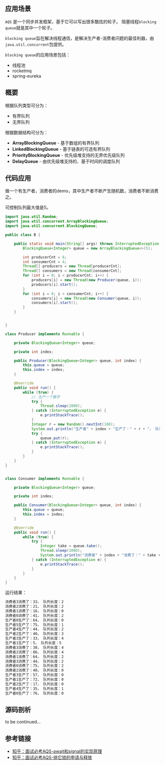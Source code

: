 ## 应用场景

`AQS` 是一个同步并发框架，基于它可以写出很多酷炫的轮子。 阻塞线程`blocking queue`就是其中一个轮子。

`blocking queue`旨在解决线程通信，是解决生产者-消费者问题的最佳利器，由`java.util.concurrent`包提供。

`blocking queue`的应用场景包括：
* 线程池
* rocketmq
* spring-eureka

## 概要

根据队列类型可分为：
* 有界队列
* 无界队列

根据数据结构可分为：
* <b>ArrayBlockingQueue</b> - 基于数组的有界队列
* <b>LinkedBlockingQueue</b> - 基于链表的可选有界队列
* <b>PriorityBlockingQueue</b> - 优先级堆支持的无界优先级队列
* <b>DelayQueue</b> - 由优先级堆支持的、基于时间的调度队列
 
 

## 代码应用

做一个有生产者，消费者的demo，其中生产者不断产生随机数，消费者不断消费之。

可控制队列最大值是5。

```java
import java.util.Random;
import java.util.concurrent.ArrayBlockingQueue;
import java.util.concurrent.BlockingQueue;

public class B {

    public static void main(String[] args) throws InterruptedException {
        BlockingQueue<Integer> queue = new ArrayBlockingQueue<>(5);

        int producerCnt = 6;
        int consumerCnt = 4;
        Thread[] producers = new Thread[producerCnt];
        Thread[] consumers = new Thread[consumerCnt];
        for (int i = 0; i < producerCnt; i++) {
            producers[i] = new Thread(new Producer(queue, i));
            producers[i].start();
        }
        for (int i = 0; i < consumerCnt; i++) {
            consumers[i] = new Thread(new Consumer(queue, i));
            consumers[i].start();
        }
    }


}

class Producer implements Runnable {

    private BlockingQueue<Integer> queue;

    private int index;

    public Producer(BlockingQueue<Integer> queue, int index) {
        this.queue = queue;
        this.index = index;
    }

    @Override
    public void run() {
        while (true) {
            // 生产一个数字
            try {
                Thread.sleep(2000);
            } catch (InterruptedException e) {
                e.printStackTrace();
            }
            Integer r = new Random().nextInt(100);
            System.out.println("生产者" + index + "生产了：" + r + "， 队列长度：" + queue.size());
            try {
                queue.put(r);
            } catch (InterruptedException e) {
                e.printStackTrace();
            }
        }
    }
}


class Consumer implements Runnable {

    private BlockingQueue<Integer> queue;

    private int index;

    public Consumer(BlockingQueue<Integer> queue, int index) {
        this.queue = queue;
        this.index = index;
    }

    @Override
    public void run() {
        while (true) {
            try {
                Integer take = queue.take();
                Thread.sleep(1000);
                System.out.println("消费者" + index + "消费了：" + take + "， 队列长度：" + queue.size());
            } catch (InterruptedException e) {
                e.printStackTrace();
            }
        }
    }
}
```
运行结果：
```dtd
消费者3消费了：33， 队列长度：2
消费者2消费了：21， 队列长度：2
消费者1消费了：16， 队列长度：0
消费者0消费了：41， 队列长度：2
生产者0生产了：64， 队列长度：0
生产者5生产了：75， 队列长度：1
生产者4生产了：44， 队列长度：2
生产者2生产了：40， 队列长度：3
生产者3生产了：33， 队列长度：4
生产者1生产了：5， 队列长度：5
消费者3消费了：30， 队列长度：4
消费者2消费了：86， 队列长度：4
消费者1消费了：64， 队列长度：2
消费者3消费了：44， 队列长度：2
消费者0消费了：75， 队列长度：2
消费者2消费了：40， 队列长度：0
生产者3生产了：57， 队列长度：0
生产者1生产了：72， 队列长度：0
生产者2生产了：17， 队列长度：0
生产者4生产了：35， 队列长度：1
生产者0生产了：76， 队列长度：0
```


## 源码剖析

to be continued...


## 参考链接
- [知乎：面试必考AQS-await和signal的实现原理](https://zhuanlan.zhihu.com/p/113493890)
- [知乎：面试必考AQS-排它锁的申请与释放](https://zhuanlan.zhihu.com/p/111350666)